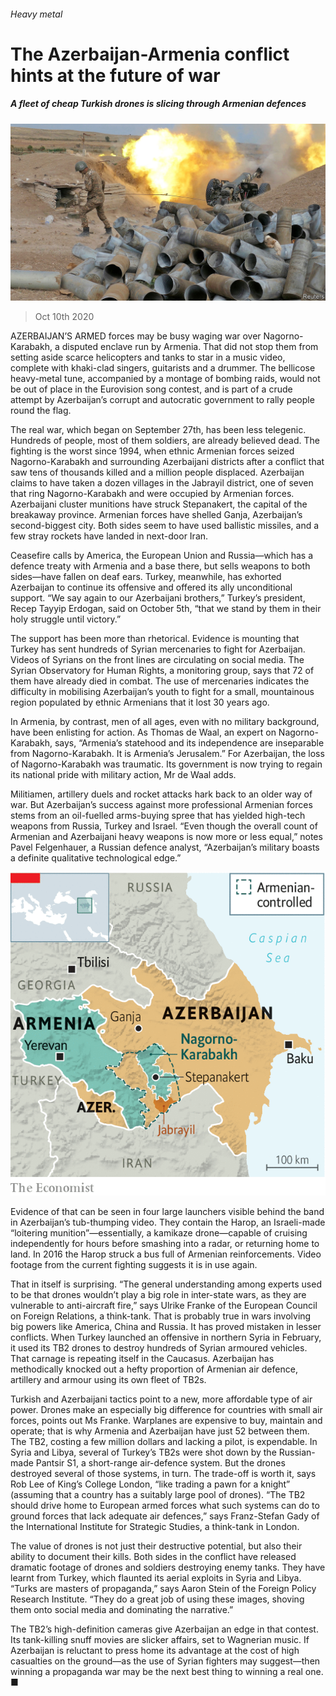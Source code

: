 ###### Heavy metal

# The Azerbaijan-Armenia conflict hints at the future of war 

##### A fleet of cheap Turkish drones is slicing through Armenian defences 

![image](images/20201010_EUP001_0.jpg) 

> Oct 10th 2020 


AZERBAIJAN’S ARMED forces may be busy waging war over Nagorno-Karabakh, a disputed enclave run by Armenia. That did not stop them from setting aside scarce helicopters and tanks to star in a music video, complete with khaki-clad singers, guitarists and a drummer. The bellicose heavy-metal tune, accompanied by a montage of bombing raids, would not be out of place in the Eurovision song contest, and is part of a crude attempt by Azerbaijan’s corrupt and autocratic government to rally people round the flag.


The real war, which began on September 27th, has been less telegenic. Hundreds of people, most of them soldiers, are already believed dead. The fighting is the worst since 1994, when ethnic Armenian forces seized Nagorno-Karabakh and surrounding Azerbaijani districts after a conflict that saw tens of thousands killed and a million people displaced. Azerbaijan claims to have taken a dozen villages in the Jabrayil district, one of seven that ring Nagorno-Karabakh and were occupied by Armenian forces. Azerbaijani cluster munitions have struck Stepanakert, the capital of the breakaway province. Armenian forces have shelled Ganja, Azerbaijan’s second-biggest city. Both sides seem to have used ballistic missiles, and a few stray rockets have landed in next-door Iran.



Ceasefire calls by America, the European Union and Russia—which has a defence treaty with Armenia and a base there, but sells weapons to both sides—have fallen on deaf ears. Turkey, meanwhile, has exhorted Azerbaijan to continue its offensive and offered its ally unconditional support. “We say again to our Azerbaijani brothers,” Turkey’s president, Recep Tayyip Erdogan, said on October 5th, “that we stand by them in their holy struggle until victory.”


The support has been more than rhetorical. Evidence is mounting that Turkey has sent hundreds of Syrian mercenaries to fight for Azerbaijan. Videos of Syrians on the front lines are circulating on social media. The Syrian Observatory for Human Rights, a monitoring group, says that 72 of them have already died in combat. The use of mercenaries indicates the difficulty in mobilising Azerbaijan’s youth to fight for a small, mountainous region populated by ethnic Armenians that it lost 30 years ago.


In Armenia, by contrast, men of all ages, even with no military background, have been enlisting for action. As Thomas de Waal, an expert on Nagorno-Karabakh, says, “Armenia’s statehood and its independence are inseparable from Nagorno-Karabakh. It is Armenia’s Jerusalem.” For Azerbaijan, the loss of Nagorno-Karabakh was traumatic. Its government is now trying to regain its national pride with military action, Mr de Waal adds.


Militiamen, artillery duels and rocket attacks hark back to an older way of war. But Azerbaijan’s success against more professional Armenian forces stems from an oil-fuelled arms-buying spree that has yielded high-tech weapons from Russia, Turkey and Israel. “Even though the overall count of Armenian and Azerbaijani heavy weapons is now more or less equal,” notes Pavel Felgenhauer, a Russian defence analyst, “Azerbaijan’s military boasts a definite qualitative technological edge.”

![image](images/20201010_EUM986.png) 



Evidence of that can be seen in four large launchers visible behind the band in Azerbaijan’s tub-thumping video. They contain the Harop, an Israeli-made “loitering munition”—essentially, a kamikaze drone—capable of cruising independently for hours before smashing into a radar, or returning home to land. In 2016 the Harop struck a bus full of Armenian reinforcements. Video footage from the current fighting suggests it is in use again.


That in itself is surprising. “The general understanding among experts used to be that drones wouldn’t play a big role in inter-state wars, as they are vulnerable to anti-aircraft fire,” says Ulrike Franke of the European Council on Foreign Relations, a think-tank. That is probably true in wars involving big powers like America, China and Russia. It has proved mistaken in lesser conflicts. When Turkey launched an offensive in northern Syria in February, it used its TB2 drones to destroy hundreds of Syrian armoured vehicles. That carnage is repeating itself in the Caucasus. Azerbaijan has methodically knocked out a hefty proportion of Armenian air defence, artillery and armour using its own fleet of TB2s.


Turkish and Azerbaijani tactics point to a new, more affordable type of air power. Drones make an especially big difference for countries with small air forces, points out Ms Franke. Warplanes are expensive to buy, maintain and operate; that is why Armenia and Azerbaijan have just 52 between them. The TB2, costing a few million dollars and lacking a pilot, is expendable. In Syria and Libya, several of Turkey’s TB2s were shot down by the Russian-made Pantsir S1, a short-range air-defence system. But the drones destroyed several of those systems, in turn. The trade-off is worth it, says Rob Lee of King’s College London, “like trading a pawn for a knight” (assuming that a country has a suitably large pool of drones). “The TB2 should drive home to European armed forces what such systems can do to ground forces that lack adequate air defences,” says Franz-Stefan Gady of the International Institute for Strategic Studies, a think-tank in London.


The value of drones is not just their destructive potential, but also their ability to document their kills. Both sides in the conflict have released dramatic footage of drones and soldiers destroying enemy tanks. They have learnt from Turkey, which flaunted its aerial exploits in Syria and Libya. “Turks are masters of propaganda,” says Aaron Stein of the Foreign Policy Research Institute. “They do a great job of using these images, shoving them onto social media and dominating the narrative.”


The TB2’s high-definition cameras give Azerbaijan an edge in that contest. Its tank-killing snuff movies are slicker affairs, set to Wagnerian music. If Azerbaijan is reluctant to press home its advantage at the cost of high casualties on the ground—as the use of Syrian fighters may suggest—then winning a propaganda war may be the next best thing to winning a real one. ■


